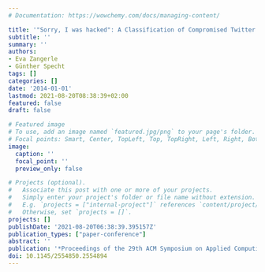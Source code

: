 ```yaml
---
# Documentation: https://wowchemy.com/docs/managing-content/

title: '"Sorry, I was hacked": A Classification of Compromised Twitter Accounts'
subtitle: ''
summary: ''
authors:
- Eva Zangerle
- Günther Specht
tags: []
categories: []
date: '2014-01-01'
lastmod: 2021-08-20T08:38:39+02:00
featured: false
draft: false

# Featured image
# To use, add an image named `featured.jpg/png` to your page's folder.
# Focal points: Smart, Center, TopLeft, Top, TopRight, Left, Right, BottomLeft, Bottom, BottomRight.
image:
  caption: ''
  focal_point: ''
  preview_only: false

# Projects (optional).
#   Associate this post with one or more of your projects.
#   Simply enter your project's folder or file name without extension.
#   E.g. `projects = ["internal-project"]` references `content/project/deep-learning/index.md`.
#   Otherwise, set `projects = []`.
projects: []
publishDate: '2021-08-20T06:38:39.395157Z'
publication_types: ["paper-conference"]
abstract: ''
publication: '*Proceedings of the 29th ACM Symposium on Applied Computing*'
doi: 10.1145/2554850.2554894
---
```

